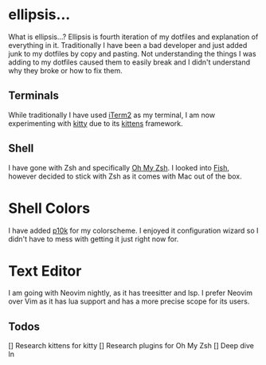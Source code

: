 # ellipsis...

What is ellipsis...? Ellipsis is fourth iteration of my dotfiles and explanation of everything in it. Traditionally I have been a bad developer and just added junk to my dotfiles by copy and pasting. Not understanding the things I was adding to my dotfiles caused them to easily break and I didn't understand why they broke or how to fix them.

## Terminals

While traditionally I have used [iTerm2](https://iterm2.com/) as my terminal, I am now experimenting with [kitty](https://sw.kovidgoyal.net/kitty/#) due to its [kittens](https://sw.kovidgoyal.net/kitty/#kittens) framework.

## Shell

I have gone with Zsh and specifically [Oh My Zsh](https://ohmyz.sh/). I looked into [Fish](https://fishshell.com/), however decided to stick with Zsh as it comes with Mac out of the box.

# Shell Colors

I have added [p10k](https://github.com/romkatv/powerlevel10k) for my colorscheme. I enjoyed it configuration wizard so I didn't have to mess with getting it just right now for.

# Text Editor

I am going with Neovim nightly, as it has treesitter and lsp. I prefer Neovim over Vim as it has lua support and has a more precise scope for its users.

## Todos

[] Research kittens for kitty
[] Research plugins for Oh My Zsh
[] Deep dive ln
